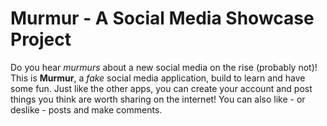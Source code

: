 # Murmur - A Social Media Showcase Project

Do you hear _murmurs_ about a new social media on the rise (probably not)!
This is **Murmur**, a _fake_ social media application, build to learn and have some fun. Just like the other apps, you can create your account and post things you think are worth sharing on the internet! You can also like - or deslike - posts and make comments.
